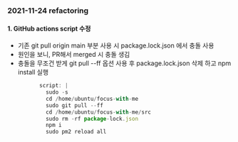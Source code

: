 ### 2021-11-24 refactoring

#### 1. GitHub actions script 수정

- 기존 git pull origin main 부분 사용 시 package.lock.json 에서 충돌 사용
- 원인을 보니, PR해서 merged 시 충돌 생김
- 충돌을 무조건 받게 git pull --ff 옵션 사용 후 package.lock.json 삭제 하고 npm install 실행

```jsx
          script: |
            sudo -s
            cd /home/ubuntu/focus-with-me
            sudo git pull --ff
            cd /home/ubuntu/focus-with-me/src
            sudo rm -rf package-lock.json
            npm i
            sudo pm2 reload all
```
